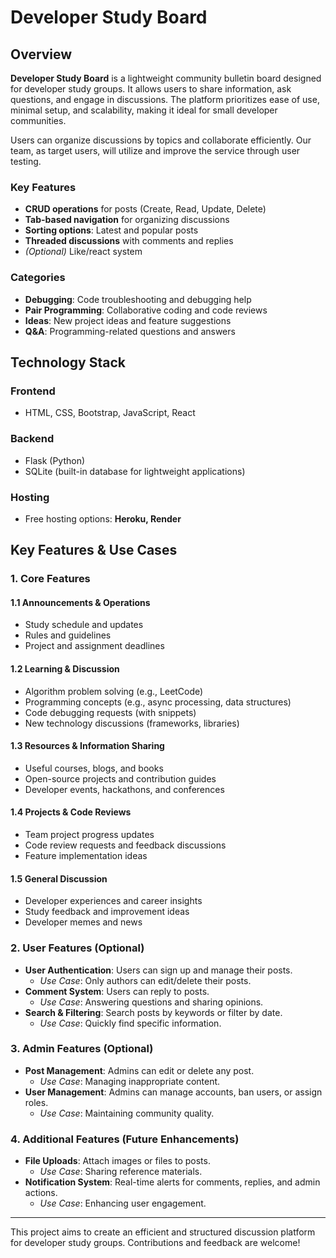 # Developer Study Board

## Overview

**Developer Study Board** is a lightweight community bulletin board designed for developer study groups. It allows users to share information, ask questions, and engage in discussions. The platform prioritizes ease of use, minimal setup, and scalability, making it ideal for small developer communities.

Users can organize discussions by topics and collaborate efficiently. Our team, as target users, will utilize and improve the service through user testing.

### Key Features

- **CRUD operations** for posts (Create, Read, Update, Delete)
- **Tab-based navigation** for organizing discussions
- **Sorting options**: Latest and popular posts
- **Threaded discussions** with comments and replies
- _(Optional)_ Like/react system

### Categories

- **Debugging**: Code troubleshooting and debugging help
- **Pair Programming**: Collaborative coding and code reviews
- **Ideas**: New project ideas and feature suggestions
- **Q&A**: Programming-related questions and answers

## Technology Stack

### Frontend

- HTML, CSS, Bootstrap, JavaScript, React

### Backend

- Flask (Python)
- SQLite (built-in database for lightweight applications)

### Hosting

- Free hosting options: **Heroku, Render**

## Key Features & Use Cases

### 1. Core Features

#### 1.1 Announcements & Operations

- Study schedule and updates
- Rules and guidelines
- Project and assignment deadlines

#### 1.2 Learning & Discussion

- Algorithm problem solving (e.g., LeetCode)
- Programming concepts (e.g., async processing, data structures)
- Code debugging requests (with snippets)
- New technology discussions (frameworks, libraries)

#### 1.3 Resources & Information Sharing

- Useful courses, blogs, and books
- Open-source projects and contribution guides
- Developer events, hackathons, and conferences

#### 1.4 Projects & Code Reviews

- Team project progress updates
- Code review requests and feedback discussions
- Feature implementation ideas

#### 1.5 General Discussion

- Developer experiences and career insights
- Study feedback and improvement ideas
- Developer memes and news

### 2. User Features (Optional)

- **User Authentication**: Users can sign up and manage their posts.
  - _Use Case_: Only authors can edit/delete their posts.
- **Comment System**: Users can reply to posts.
  - _Use Case_: Answering questions and sharing opinions.
- **Search & Filtering**: Search posts by keywords or filter by date.
  - _Use Case_: Quickly find specific information.

### 3. Admin Features (Optional)

- **Post Management**: Admins can edit or delete any post.
  - _Use Case_: Managing inappropriate content.
- **User Management**: Admins can manage accounts, ban users, or assign roles.
  - _Use Case_: Maintaining community quality.

### 4. Additional Features (Future Enhancements)

- **File Uploads**: Attach images or files to posts.
  - _Use Case_: Sharing reference materials.
- **Notification System**: Real-time alerts for comments, replies, and admin actions.
  - _Use Case_: Enhancing user engagement.

---

This project aims to create an efficient and structured discussion platform for developer study groups. Contributions and feedback are welcome!
